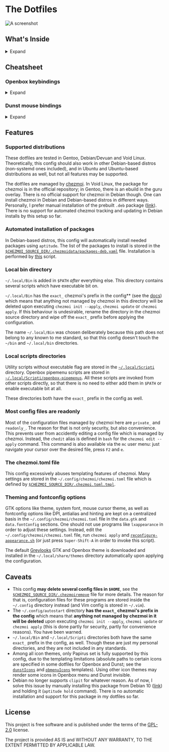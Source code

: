 # The Dotfiles

![A screenshot](../assets/screenshots/screenshot01-gentoo.png?raw=true)

## What's Inside

<details>
  <summary>Expand</summary>

<table>
    <tr>
        <th colspan="2">Applications and utilities</th>
    </tr>
    <tr>
        <td>Dotfiles manager</td>
        <td><a href="https://www.chezmoi.io/">chezmoi</a></td>
    </tr>
    <tr>
        <td>Window manager</td>
        <td><a href="https://github.com/danakj/openbox">Openbox</a></td>
    </tr>
    <tr>
        <td>Panel</td>
        <td><a href="https://github.com/o9000/tint2">tint2</a></td>
    </tr>
    <tr>
        <td>Wallpaper manager</td>
        <td><a href="https://github.com/l3ib/nitrogen">nitrogen</a></td>
    </tr>
    <tr>
        <td>System monitor</td>
        <td><a href="https://github.com/brndnmtthws/conky">conky</a></td>
    </tr>
    <tr>
        <td>Openbox menus</td>
        <td><a href="https://github.com/trizen/obmenu-generator">obmenu-generator</a></td>
    </tr>
    <tr>
        <td>Application launcher</td>
        <td><a href="https://github.com/davatorium/rofi">rofi</a></td>
    </tr>
    <tr>
        <td>Text processors</td>
        <td><a href="https://github.com/vim/vim">vim</a>, <a href="https://www.gnu.org/software/emacs/">emacs</a></td>
    </tr>
    <tr>
        <td>Terminal emulator</td>
        <td><a href="https://github.com/lxde/lxterminal">lxterminal</a>, <a href="https://github.com/alacritty/alacritty">alacritty</a></td>
    </tr>
    <tr>
        <td>File managers</td>
        <td><a href="https://midnight-commander.org/">mc</a>, <a href="https://github.com/lxde/pcmanfm">pcmanfm</a> or <a href="https://github.com/mate-desktop/caja">caja</a></td>
    </tr>
    <tr>
        <td>Sound volume</td>
        <td><a href="https://github.com/Maato/volumeicon">volumeicon</a></td>
    </tr>
    <tr>
        <td>Clipboard manager</td>
        <td><a href="https://github.com/CristianHenzel/ClipIt">clipit</a></td>
    </tr>
    <tr>
        <td>Screensaver</td>
        <td><a href="https://www.jwz.org/xscreensaver/">xscreensaver</a></td>
    </tr>
    <tr>
        <td>X settings daemon</td>
        <td><a href="https://codeberg.org/derat/xsettingsd">xsettingsd</a></td>
    </tr>
    <tr>
        <td>Calendar</td>
        <td><a href="https://github.com/dmedvinsky/gsimplecal">gsimplecal</a></td>
    </tr>
    <tr>
        <td>Screenshots</td>
        <td><a href="https://github.com/dreamer/scrot">scrot</a></td>
    </tr>
    <tr>
        <td>Miscellania</td>
        <td><a href="https://codeberg.org/WhyNotHugo/caffeine-ng">Caffeine-ng</a>, <a href="https://github.com/jonls/redshift">Redshift</a></td>
    </tr>
    <tr>
        <th colspan="2">Theming</th>
    </tr>
    <tr>
        <td>GTK and Openbox theme</td>
        <td><a href="https://github.com/vbrand1984/greylooks">Greylooks</a></td>
    </tr>
    <tr>
        <td>Icons</td>
        <td><a href="https://github.com/PapirusDevelopmentTeam/papirus-icon-theme">Papirus-Light</a></td>
    </tr>
    <tr>
        <td>Mouse cursor</td>
        <td>DMZ-White a.k.a. Vanilla-DMZ</td>
    </tr>
    <tr>
        <td>System font</td>
        <td>Roboto Regular 11</td>
    </tr>
    <tr>
        <td>Monospace font</td>
        <td>JetBrains Mono Medium</td>
    </tr>
    <tr>
        <td>Other fonts used</td>
        <td>Ubuntu, DejaVu</td>
    </tr>
</table>

</details>

## Cheatsheet

### Openbox keybindings

<details>
  <summary>Expand</summary>

<table>
    <tr>
        <th colspan="2">Application launchers</th>
    </tr>
    <tr>
        <td>Super-Ctrl-B</td>
        <td>Web Browser</td>
    </tr>
    <tr>
        <td>Super-Ctrl-C</td>
        <td>LibreOffice Calc</td>
    </tr>
    <tr>
        <td>Super-Ctrl-E</td>
        <td>Emacs client</td>
    </tr>
    <tr>
        <td>Super-Ctrl-F</td>
        <td>File manager</td>
    </tr>
    <tr>
        <td>Super-Ctrl-I</td>
        <td>LibreOffice Impress</td>
    </tr>
    <tr>
        <td>Super-Ctrl-O</td>
        <td>Obconf</td>
    </tr>
    <tr>
        <td>Super-Ctrl-P</td>
        <td>Pavucontrol</td>
    </tr>
    <tr>
        <td>Super-Ctrl-Q</td>
        <td>Qalculate!</td>
    </tr>
    <tr>
        <td>Super-Ctrl-R</td>
        <td>Tor Browser launcher</td>
    </tr>
    <tr>
        <td>Super-Ctrl-S</td>
        <td>OBS-Studio</td>
    </tr>
    <tr>
        <td>Super-Ctrl-T</td>
        <td>Terminal emulator</td>
    </tr>
    <tr>
        <td>Super-Ctrl-W</td>
        <td>LibreOffice Writer</td>
    </tr>
    <tr>
        <td>Ctrl-Alt-Del</td>
        <td>System monitor</td>
    </tr>
    <tr>
        <th colspan="2">rofi</th>
    </tr>
    <tr>
        <td>Super-Enter</td>
        <td>run module (run a command)</td>
    </tr>
    <tr>
        <td>Super-Shift-Enter</td>
        <td>drun module (run desktop application)</td>
    </tr>
    <tr>
        <td>Super-F1</td>
        <td>calc module (not working in Debian-based installs)</td>
    </tr>
    <tr>
        <td>Super-Tab</td>
        <td>window switching module</td>
    </tr>
    <tr>
        <th colspan="2">Screenshots</th>
    </tr>
    <tr>
        <td>PrtScr</td>
        <td>Take a screenshot (fullscreen)</td>
    </tr>
    <tr>
        <td>Alt-PrtScr</td>
        <td>Screenshot of the current window</td>
    </tr>
    <tr>
        <td>Ctrl-PrtScr</td>
        <td>Screenshot of selection</td>
    </tr>
    <tr>
        <td>Super-PrtScr</td>
        <td>Fullscreen screenshot with a 5 sec delay</td>
    </tr>
    <tr>
        <td>Super-Alt-PrtScr</td>
        <td>Screenshot of the current window with a 5 sec delay</td>
    </tr>
    <tr>
        <th colspan="2">Inherent Openbox stuff</th>
    </tr>
    <tr>
        <td>Super-Shift-A</td>
        <td>Reconfigure whole appearance</td>
    </tr>
    <tr>
        <td>Super-Shift-C</td>
        <td>Reconfigure Openbox</td>
    </tr>
    <tr>
        <td>Super-Esc</td>
        <td>Show Openbox menu</td>
    </tr>
    <tr>
        <td>Super-D</td>
        <td>Show/hide desktop</td>
    </tr>
    <tr>
        <th colspan="2">Session management</th>
    </tr>
    <tr>
        <td>Super-Ctrl-L</td>
        <td>Lock screen</td>
    </tr>
    <tr>
        <td>Super-Ctrl-Esc</td>
        <td>Shutdown dialogue</td>
    </tr>
    <tr>
        <td>Super-Shift-Esc</td>
        <td>Exit Openbox</td>
    </tr>
    <tr>
        <th colspan="2">Navigating between desktops</th>
    </tr>
    <tr>
        <td>Super-[1..4]</td>
        <td>Go to desktop 1, 2, 3 or 4</td>
    </tr>
    <tr>
        <td>Super-Ctrl-Left</td>
        <td>Go to the desktop to the left</td>
    </tr>
    <tr>
        <td>Super-Ctrl-Right</td>
        <td>Go to the desktop to the right</td>
    </tr>
    <tr>
        <td>Super-Ctrl-Up</td>
        <td>Go to the desktop above</td>
    </tr>
    <tr>
        <td>Super-Ctrl-Down</td>
        <td>Go to the desktop below</td>
    </tr>
    <tr>
        <th colspan="2">Moving windows between desktops</th>
    </tr>
    <tr>
        <td>Super-Shift-[1..4]</td>
        <td>Move current window to desktop 1, 2, 3 or 4</td>
    </tr>
    <tr>
        <td>Super-Shift-Left</td>
        <td>Move current window to the desktop to the left</td>
    </tr>
    <tr>
        <td>Super-Shift-Right</td>
        <td>Move current window to the desktop to the right</td>
    </tr>
    <tr>
        <td>Super-Shift-Up</td>
        <td>Move current window to the desktop above</td>
    </tr>
    <tr>
        <td>Super-Shift-Down</td>
        <td>Move current window to the desktop below</td>
    </tr>
    <tr>
        <th colspan="2">Window handling</th>
    </tr>
    <tr>
        <td>Alt-F4, Super-Q</td>
        <td>Close current window</td>
    </tr>
    <tr>
        <td>Alt-Esc</td>
        <td>Drown the window into the bottom of the stack</td>
    </tr>
    <tr>
        <td>Alt-Space</td>
        <td>Show window&#39;s context menu</td>
    </tr>
    <tr>
        <td>Super-F</td>
        <td>Toggle fullscreen</td>
    </tr>
    <tr>
        <td>Super-I</td>
        <td>Iconify current window</td>
    </tr>
    <tr>
        <td>Super-M</td>
        <td>Toggle maximize</td>
    </tr>
    <tr>
        <td>Super-O</td>
        <td>Toggle omnipresent</td>
    </tr>
    <tr>
        <td>Alt-Tab</td>
        <td>Switch to the next window</td>
    </tr>
    <tr>
        <td>Ctrl-Alt-Tab</td>
        <td>Switch to the previous window</td>
    </tr>
    <tr>
        <th colspan="2">(Semi)-Tiling</th>
    </tr>
    <tr>
        <td>Super-Left</td>
        <td>Shift current window to the left half of the screen</td>
    </tr>
    <tr>
        <td>Super-Right</td>
        <td>Shift current window to the right half of the screen</td>
    </tr>
    <tr>
        <td>Super-Up</td>
        <td>Shift current window to the top half of the screen</td>
    </tr>
    <tr>
        <td>Super-Down</td>
        <td>Shift current window to the bottom half of the screen</td>
    </tr>
    <tr>
        <td>Super-Home</td>
        <td>Shift current window to the upper-left corner of the screen</td>
    </tr>
    <tr>
        <td>Super-PageUp</td>
        <td>Shift current window to the upper-right corner of the screen</td>
    </tr>
    <tr>
        <td>Super-PageDown</td>
        <td>Shift current window to the bottom-right corner of the screen</td>
    </tr>
    <tr>
        <td>Super-End</td>
        <td>Shift current window to the bottom-left corner of the screen</td>
    </tr>
</table>
</details>

### Dunst mouse bindings

<details>
  <summary>Expand</summary>

* Left click: Open context menu for actions and URLs.
* Right click: Close current notification.
* Middle click: Close all notifications.

</details>

## Features

### Supported distributions
These dotfiles are tested in Gentoo, Debian/Devuan and Void Linux. Theoretically, this config should also work in other Debian-based distros (non-systemd ones included), and in Ubuntu and Ubuntu-based distributions as well, but not all features may be supported.

The dotfiles are managed by [chezmoi](https://www.chezmoi.io/). In Void Linux, the package for chezmoi is in the official repository; in Gentoo, there is an ebuild in the guru overlay. There is no official support for chezmoi in Debian though. One can install chezmoi in Debian and Debian-based distros in different ways. Personally, I prefer manual installation of the prebuilt `.deb` package ([link](https://www.chezmoi.io/install/#download-a-pre-built-linux-package)). There is no support for automated chezmoi tracking and updating in Debian installs by this setup so far.

### Automated installation of packages
In Debian-based distros, this config will automatically install needed packages using `aptitude`. The list of the packages to install is stored in the [`$CHEZMOI_SOURCE_DIR/.chezmoidata/packages-deb.yaml`](home/.chezmoidata/packages-deb.yaml) file. Installation is performed by [this](home/.chezmoiscripts/run_onchange_after_install-deb-based.sh.tmpl) script.

### Local bin directory
`~/.local/Bin` is added in `$PATH` _after_ everything else. This directory contains several scripts which have executable bit on.

`~/.local/Bin` has the `exact_` chezmoi's prefix in the config** (see the [docs](https://www.chezmoi.io/reference/source-state-attributes/)) which means that anything not managed by chezmoi in this directory will be deleted upon executing `chezmoi init --apply`, `chezmoi update` or `chezmoi apply`. If this behaviour is undesirable, rename the directory in the chezmoi source directory and wipe off the `exact_` prefix before applying the configuration.

The name `~/.local/Bin` was chosen deliberately because this path does not belong to any known to me standard, so that this config doesn't touch the `~/bin` and `~/.local/bin` directories.

### Local scripts directories
Utility scripts without executable flag are stored in the [`~/.local/Scripti`](home/exact_private_dot_Scripti) directory. Openbox pipemenu scripts are stored in [`~/.local/Scripti/openbox-pipemenus`](home/exact_private_dot_Scripti/exact_private_openbox-menus). All these scripts are invoked from other scripts directly, so that there is no need to either add them in `$PATH` or enable executable bit at all.

These directories both have the `exact_` prefix in the config as well.

### Most config files are readonly
Most of the configuration files managed by chezmoi here are `private_` and `readonly_`. The reason for that is not only security, but also convenience. This prevents user from accidently editing a config file which is managed by chezmoi. Instead, the `chedit` alias is defined in `bash` for the `chezmoi edit --apply` command. This command is also available via the `mc` user menu: just navigate your cursor over the desired file, press `F2` and `e`.

### The chezmoi.toml file
This config excessively abuses templating features of chezmoi. Many settings are stored in the `~/.config/chezmoi/chezmoi.toml` file which is defined by [`$CHEZMOI_SOURCE_DIR/.chezmoi.toml.tmpl`](home/.chezmoi.toml.tmpl).

### Theming and fontconfig options
GTK options like theme, system font, mouse cursor theme, as well as fontconfig options like DPI, antialias and hinting are kept on a centralized basis in the `~/.config/chezmoi/chezmoi.toml` file in the `data.gtk` and `data.fontConfig` sections. One should not use programs like `lxappearance` in order to adjust these settings. Instead, edit the `~/.config/chezmoi/chezmoi.toml` file, run `chezmoi apply` and [`reconfigure-appearance.sh`](home/private_dot_local/exact_private_bin/private_readonly_executable_reconfigure-appearance.sh.tmpl) (or just press `Super-Shift-A` in order to invoke this script).

The default [Greylooks](https://github.com/vbrand1984/greylooks) GTK and Openbox theme is downloaded and installed in the `~/.local/share/themes` directory automatically upon applying the configuration.

## Caveats

* This config **may delete several config files in `$HOME`**, see the [`$CHEZMOI_SOURCE_DIR/.chezmoiremove`](home/.chezmoiremove) file for more details. The reason for that is, configuration files for these programs are stored inside the `~/.config` directory instead (and Vim config is stored in `~/.vim`).
* The `~/.config/autostart` directory **has the `exact_` chezmoi's prefix in the config** which means that **anything not managed by chezmoi in it will be deleted** upon executing `chezmoi init --apply`, `chezmoi update` or `chezmoi apply` (this is done partly for security, partly for convenience reasons). You have been warned.
* `~/.local/Bin` and `~/.local/Scripti` directories both have the same `exact_` prefix in the config, as well. Though these are just my personal directories, and they are not included in any standards.
* Among all icon themes, only Papirus set is fully supported by this config, due to the templating limitations (absolute paths to certain icons are specified in some dotfiles for Openbox and Dunst; see the [`dunstIcons`](home/.chezmoitemplates/dunstIcons) and [`obmenuIcons`](home/.chezmoitemplates/obmenuIcons) templates). Using other icon themes may render some icons in Openbox menu and Dunst invisible.
* Debian no longer supports `clipit` for whatever reason. As of now, I solve this issue by manually installing this package from Debian 10 ([link](http://ftp.debian.org/debian/pool/main/c/clipit/clipit_1.4.4+git20190202-1_amd64.deb)) and holding it (`aptitude hold` command). There is no automatic installation and support for this package in my dotfiles so far.

## License
This project is free software and is published under the terms of the [GPL-2.0](https://www.gnu.org/licenses/old-licenses/gpl-2.0.en.html) license.

The project is provided AS IS and WITHOUT ANY WARRANTY, TO THE EXTENT PERMITTED BY APPLICABLE LAW.
